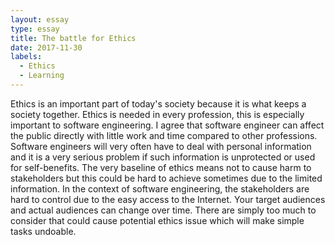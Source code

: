 ```yaml
---
layout: essay
type: essay
title: The battle for Ethics
date: 2017-11-30
labels:
  - Ethics
  - Learning
---
```



Ethics is an important part of today's society because it is what keeps a society together. Ethics is needed in every profession, this is especially important to software engineering. I agree that software engineer can affect the public directly with little work and time compared to other professions. Software engineers will very often have to deal with personal information and it is a very serious problem if such information is unprotected or used for self-benefits. The very baseline of ethics means not to cause harm to stakeholders but this could be hard to achieve sometimes due to the limited information. In the context of software engineering, the stakeholders are hard to control due to the easy access to the Internet. Your target audiences and actual audiences can change over time. There are simply too much to consider that could cause potential ethics issue which will make simple tasks undoable. 


